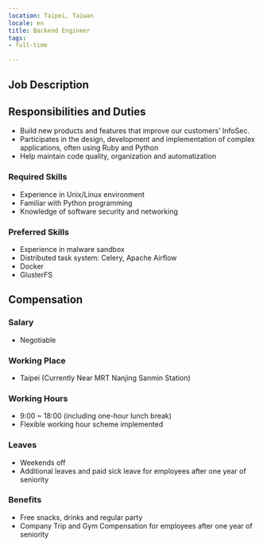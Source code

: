 ```yaml
---
location: Taipei, Taiwan
locale: en
title: Backend Engineer
tags:
- full-time

---
```

## **Job Description**
## Responsibilities and Duties
* Build new products and features that improve our customers’ InfoSec.
* Participates in the design, development and implementation of complex applications, often using Ruby and Python
* Help maintain code quality, organization and automatization

### Required Skills

* Experience in Unix/Linux environment
* Familiar with Python programming
* Knowledge of software security and networking

### Preferred Skills

* Experience in malware sandbox
* Distributed task system: Celery, Apache Airflow
* Docker
* GlusterFS

## Compensation

### Salary
* Negotiable

### Working Place
* Taipei (Currently Near MRT Nanjing Sanmin Station)

### Working Hours
* 9:00 ~ 18:00 (including one-hour lunch break)
* Flexible working hour scheme implemented

### Leaves
* Weekends off
* Additional leaves and paid sick leave for employees after one year of seniority

### Benefits
* Free snacks, drinks and regular party
* Company Trip and Gym Compensation for employees after one year of seniority
